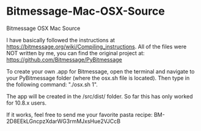 Bitmessage-Mac-OSX-Source
=========================

Bitmessage OSX Mac Source

I have basically followed the instructions at https://bitmessage.org/wiki/Compiling_instructions. All of the files were NOT written by me, you can find the original project at: https://github.com/Bitmessage/PyBitmessage

To create your own .app for Bitmessage, open the terminal and navigate to your PyBitmessage folder (where the osx.sh file is located). Then type in the following command: "./osx.sh 1".

The app will be created in the /src/dist/ folder. So far this has only worked for 10.8.x users.

If it works, feel free to send me your favorite pasta recipe: BM-2D8EEkLGncpzXdarWG3rmMJxsHue2VJCcB
